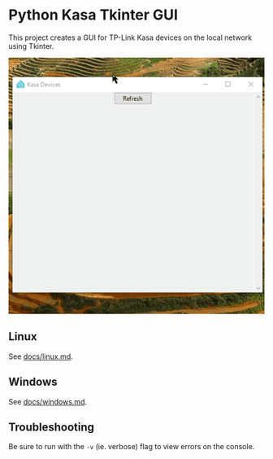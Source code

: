 # Python Kasa Tkinter GUI

This project creates a GUI for TP-Link Kasa devices on the local network using
Tkinter.

![Screenshot](docs/2021-02-27_kasatk_demo.gif)

## Linux

See [docs/linux.md](docs/linux.md).

## Windows

See [docs/windows.md](docs/windows.md).

## Troubleshooting

Be sure to run with the `-v` (ie. verbose) flag to view errors on the console.
